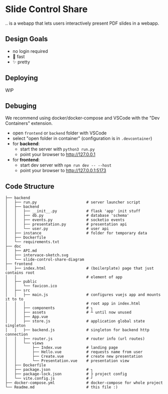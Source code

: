 # Slide Control Share

.. is a webapp that lets users interactively present PDF slides in a webapp.

## Design Goals

* no login required
* 💨 fast
* ✨ pretty

## Deploying

WIP

## Debuging

We recommend using docker/docker-compose and VSCode with the "Dev Containers" extension.

* open `frontend` or `backend` folder with VSCode
* select "open folder in container" (configuration is in `.devcontainer`)
* for **backend**:
  * start the server with `python3 run.py`
  * point your browser to http://127.0.0.1
* for **frontend**:
  * start dev server with `npm run dev -- --host`
  * point your browser to http://127.0.0.1:5173

## Code Structure
```
├── backend
│   ├── run.py                      # server launcher script
│   ├── backend
│   │   ├── __init__.py             # flask 'app' init stuff
│   │   ├── db.py                   # database 'schema'
│   │   ├── events.py               # socketio events
│   │   ├── presentation.py         # presentation api
│   │   └── user.py                 # user api
│   ├── instance                    # folder for temporary data
│   ├── Dockerfile
│   └── requirements.txt
├── doc
│   ├── API.md
│   ├── intervace-sketch.svg
│   └── slide-control-share-diagram
├── frontend
│   ├── index.html                  # (boilerplate) page that just contains root
│   │                               # element of app
│   ├── public
│   │   └── favicon.ico
│   ├── src
│   │   ├── main.js                 # configures vuejs app and mounts it to to
│   │   │                           # root app in index.html
│   │   ├── components              # ┐
│   │   ├── assets                  # ┴ until now unused
│   │   ├── App.vue
│   │   ├── store.js                # application global state singleton
│   │   ├── backend.js              # singleton for backend http connection
│   │   ├── router.js               # router info (url routes)
│   │   └── views
│   │       ├── Index.vue           # landing page
│   │       ├── Hello.vue           # requests name from user
│   │       ├── Create.vue          # create new presentation
│   │       └── Presentation.vue    # presentation view
│   ├── Dockerfile
│   ├── package.json                # ┐
│   ├── package-lock.json           # ├ project config
│   └── vite.config.js              # ┘
├── docker-compose.yml              # docker-compose for whole project
└── Readme.md                       # this file :)
```

